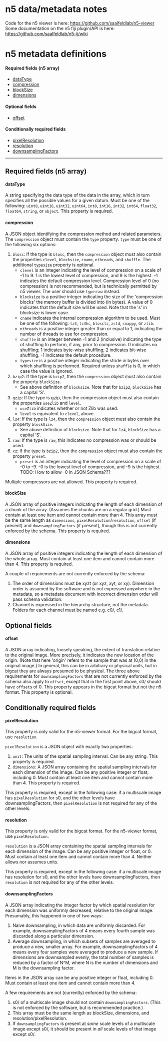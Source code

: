 # n5 data/metadata notes

Code for the n5 viewer is here: https://github.com/saalfeldlab/n5-viewer
Some documentation on the n5 fiji plugin/API is here: https://github.com/saalfeldlab/n5-ij/wiki

# n5 metadata definitions
#### Required fields (n5 array)
- [dataType](#dataType)
- [compression](#compression)
- [blockSize](#blockSize)
- [dimensions](#dimensions)
#### Optional fields
- [offset](#offset)
#### Conditionally required fields
- [pixelResolution](#pixelResolution)
- [resolution](#resolution)
- [downsamplingFactors](#downsamplingFactors)

___

## Required fields (n5 array)

#### dataType
A string specifying the data type of the data in the array, which in turn specifies all the possible values for a given datum. Must be one of the following: `uint8`, `uint16`, `uint32`, `uint64`, `int8`, `int16`, `int32`, `int64`, `float32`, `float64`, `string`, or `object`. This property is required.

#### compression
A JSON object identifying the compression method and related parameters. The `compression` object must contain the `type` property. `type` must be one of the following six options:
1. `blosc`: If the type is `blosc`, then the `compression` object must also contain the properties `clevel`, `blocksize`, `cname`, `nthreads`, and `shuffle`. The additional `typesize` property is optional.
    * `clevel` is an integer indicating the level of compression on a scale of -1 to 9. 1 is the lowest level of compression, and 9 is the highest. -1 indicates the default compression level. Compression level of 0 (no compression) is not recommended, but is technically permitted by n5 viewer. The user should use `type`:`raw` instead.
    * `blocksize` is a positive integer indicating the size of the 'compression blocks' the memory buffer is divided into (in bytes). A value of 0 indicates that the default size will be used. Note that the 's' in blocksize is lower case.
    * `cname` indicates the internal compression algorithm to be used. Must be one of the following: `lz4`, `lz4hc`, `blosclz`, `zstd`, `snappy`, or `zlib`.
    * `nthreads` is a positive integer greater than or equal to 1, indicating the number of threads to use for compression.
    * `shuffle` is an integer between -1 and 2 (inclusive) indicating the type of shuffling to perform, if any, prior to compression. 0 indicates no shuffling; 1 indicates byte-wise shuffling; 2 indicates bit-wise shuffling. -1 indicates the default procedure.
    * `typesize` is a positive integer indicating the stride in bytes over which shuffling is performed. Required unless `shuffle` is 0, in which case the value is ignored.
2. `bzip2`: If the type is `bzip2`, then the `compression` object must also contain the property `blockSize`. 
    * See above definition of `blocksize`. Note that for `bzip2`, `blockSize` has a capital 'S'.
3. `gzip`: If the type is gzip, then the compression object must also contain the properties `useZlib` and `level`.
    * `useZlib` indicates whether or not Zlib was used. 
    * `level` is equivalent to `clevel`, above.
4. `lz4`: If the type is `lz4`, then the `compression` object must also contain the property `blockSize`.
    * See above definition of `blocksize`. Note that for `lz4`, `blockSize` has a capital 'S'.
5. `raw`: If the type is `raw`, this indicates no compression was or should be used.
6. `xz`: If the type is `bzip2`, then the `compression` object must also contain the property `preset`.
    * `preset` is an integer indicating the level of compression on a scale of -0 to -9. -0 is the lowest level of compression, and -9 is the highest. TODO: How to allow -0 in JSON Schema???

Multiple compressors are not allowed. This property is required. 

#### blockSize
A JSON array of positive integers indicating the length of each dimension of a chunk of the array. (Assumes the chunks are on a regular grid.) Must contain at least one item and cannot contain more than 4. This array must be the same length as `dimensions`, `pixelResolution`/`resolution`, `offset` (if present) and `downsamplingFactors` (if present), though this is not currently enforced by the schema. This property is required.

#### dimensions
A JSON array of positive integers indicating the length of each dimension of the whole array. Must contain at least one item and cannot contain more than 4. This property is required.

A couple of requirements are not currently enforced by the schema:
1. The order of dimensions must be xyzt (or xyz, xyt, or xy). Dimension order is assumed by the software and is not expressed anywhere in the metadata, so a metadata document with incorrect dimension order will pass schema validation. 
2. Channel is expressed in the hierarchy structure, not the metadata. Folders for each channel must be named e.g. c0/, c1/. 

## Optional fields

#### offset
A JSON array indicating, loosely speaking, the extent of translation relative to the original image. More precisely, it indicates the new location of the origin. (Note that here 'origin' refers to the sample that was at (0,0) in the original image.) In general, this can be in arbitrary or physical units, but in bigcat they are always presumed to be physical. The three above requirements for `downsamplingFactors` that are not currently enforced by the schema also apply to `offset`, except that in the first point above, s0/ should have `offset`s of 0. This property appears in the bigcat format but not the n5 format. This property is optional. 

## Conditionally required fields

#### pixelResolution
This property is only valid for the n5-viewer format. For the bigcat format, use `resolution`. 

`pixelResolution` is a JSON object with exactly two properties:
1. `unit`: The units of the spatial sampling interval. Can be any string. This property is required.
2. `dimensions`: A JSON array containing the spatial sampling intervals for each dimension of the image. Can be any positive integer or float, including 0. Must contain at least one item and cannot contain more than 4. This property is required.

This property is required, except in the following case: if a multiscale image has `pixelResolution` for s0, and the other levels have downsamplingFactors, then `pixelResolution` is not required for any of the other levels.

#### resolution
This property is only valid for the bigcat format. For the n5-viewer format, use `pixelResolution`. 

`resolution` is a JSON array containing the spatial sampling intervals for each dimension of the image. Can be any positive integer or float, or 0. Must contain at least one item and cannot contain more than 4. Neither allows nor assumes units. 

This property is required, except in the following case: if a multiscale image has resolution for s0, and the other levels have downsamplingFactors, then `resolution` is not required for any of the other levels.

#### downsamplingFactors
A JSON array indicating the integer factor by which spatial resolution for each dimension was uniformly decreased, relative to the original image. Presumably, this happened in one of two ways: 
1. Naive downsampling, in which data are uniformly discarded. For example, downsamplingFactors of 4 means every fourth sample was discarded along a particular dimension. 
2. Average downsampling, in which subsets of samples are averaged to produce a new, smaller array. For example, downsamplingFactors of 4 means every four samples were averaged to produce a new sample. If dimensions are downsampled evenly, the total number of samples is reduced by a factor of N^M, where N is the number of dimensions and M is the downsampling factor.   

Items in the JSON array can be any positive integer or float, including 0. Must contain at least one item and cannot contain more than 4. 

A few requirements are not (currently) enforced by the schema:
1. s0/ of a multiscale image should not contain `downsamplingFactors`. (This is not enforced by the software, but is recommended practice.)
2. This array must be the same length as blockSize, dimensions, and resolution/pixelResolution.
3. If `downsamplingFactors` is present at *some* scale levels of a multiscale image except s0/, it should be present in *all* scale levels of that image except s0/.